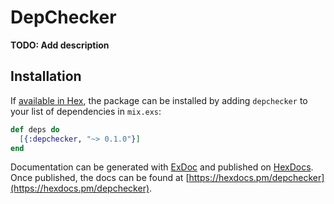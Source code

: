 # DepChecker

**TODO: Add description**

## Installation

If [available in Hex](https://hex.pm/docs/publish), the package can be installed
by adding `depchecker` to your list of dependencies in `mix.exs`:

```elixir
def deps do
  [{:depchecker, "~> 0.1.0"}]
end
```

Documentation can be generated with [ExDoc](https://github.com/elixir-lang/ex_doc)
and published on [HexDocs](https://hexdocs.pm). Once published, the docs can
be found at [https://hexdocs.pm/depchecker](https://hexdocs.pm/depchecker).

